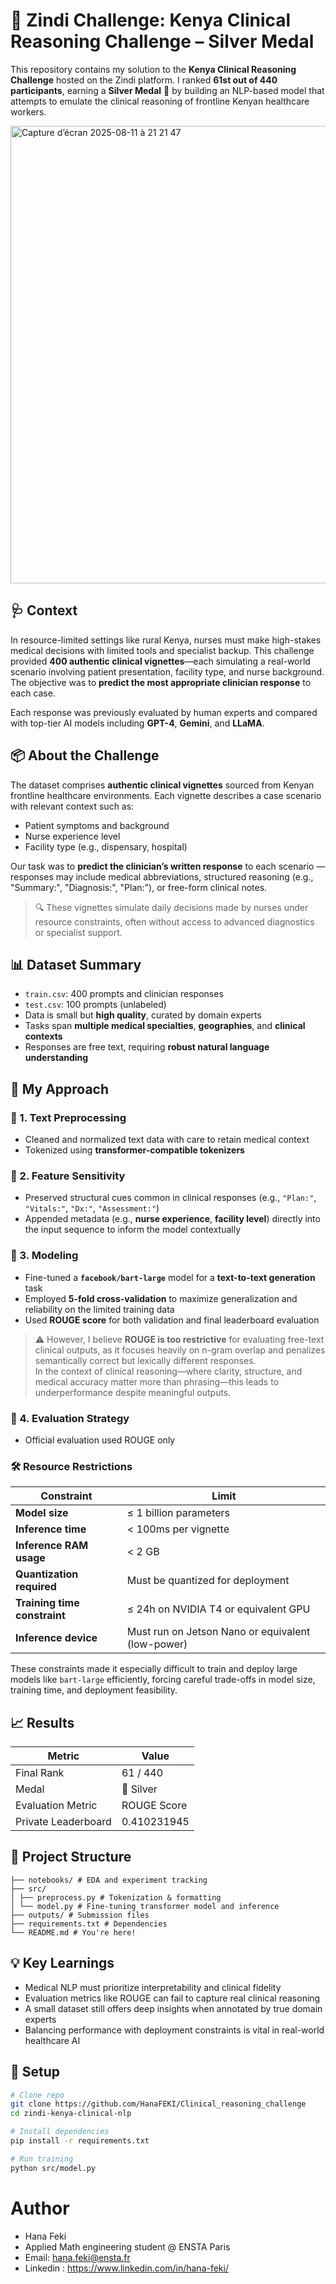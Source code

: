 # 🥈 Zindi Challenge: Kenya Clinical Reasoning Challenge – Silver Medal

This repository contains my solution to the **Kenya Clinical Reasoning Challenge** hosted on the Zindi platform. I ranked **61st out of 440 participants**, earning a **Silver Medal** 🥈 by building an NLP-based model that attempts to emulate the clinical reasoning of frontline Kenyan healthcare workers.

<img width="1099" height="732" alt="Capture d’écran 2025-08-11 à 21 21 47" src="https://github.com/user-attachments/assets/220ced5c-d766-4b38-8f3a-6f6ccb4d7760" />


## 🩺 Context

In resource-limited settings like rural Kenya, nurses must make high-stakes medical decisions with limited tools and specialist backup. This challenge provided **400 authentic clinical vignettes**—each simulating a real-world scenario involving patient presentation, facility type, and nurse background. The objective was to **predict the most appropriate clinician response** to each case.

Each response was previously evaluated by human experts and compared with top-tier AI models including **GPT-4**, **Gemini**, and **LLaMA**.



## 📦 About the Challenge

The dataset comprises **authentic clinical vignettes** sourced from Kenyan frontline healthcare environments. Each vignette describes a case scenario with relevant context such as:

- Patient symptoms and background
- Nurse experience level
- Facility type (e.g., dispensary, hospital)

Our task was to **predict the clinician’s written response** to each scenario — responses may include medical abbreviations, structured reasoning (e.g., "Summary:", "Diagnosis:", "Plan:"), or free-form clinical notes.

> 🔍 These vignettes simulate daily decisions made by nurses under resource constraints, often without access to advanced diagnostics or specialist support.



## 📊 Dataset Summary

- `train.csv`: 400 prompts and clinician responses  
- `test.csv`: 100 prompts (unlabeled)  
- Data is small but **high quality**, curated by domain experts  
- Tasks span **multiple medical specialties**, **geographies**, and **clinical contexts**  
- Responses are free text, requiring **robust natural language understanding**



## 🧠 My Approach

### 🔹 1. Text Preprocessing
- Cleaned and normalized text data with care to retain medical context
- Tokenized using **transformer-compatible tokenizers**

### 🔹 2. Feature Sensitivity
- Preserved structural cues common in clinical responses (e.g., `"Plan:"`, `"Vitals:"`, `"Dx:"`, `"Assessment:"`)
- Appended metadata (e.g., **nurse experience**, **facility level**) directly into the input sequence to inform the model contextually

### 🔹 3. Modeling
- Fine-tuned a **`facebook/bart-large`** model for a **text-to-text generation** task
- Employed **5-fold cross-validation** to maximize generalization and reliability on the limited training data
- Used **ROUGE score** for both validation and final leaderboard evaluation

> ⚠️ However, I believe **ROUGE is too restrictive** for evaluating free-text clinical outputs, as it focuses heavily on n-gram overlap and penalizes semantically correct but lexically different responses.  
> In the context of clinical reasoning—where clarity, structure, and medical accuracy matter more than phrasing—this leads to underperformance despite meaningful outputs.  

### 🔹 4. Evaluation Strategy
- Official evaluation used ROUGE only



### 🛠️ Resource Restrictions

| Constraint                        | Limit                                              |
|----------------------------------|----------------------------------------------------|
| **Model size**                   | ≤ 1 billion parameters                             |
| **Inference time**               | < 100ms per vignette                               |
| **Inference RAM usage**          | < 2 GB                                             |
| **Quantization required**        | Must be quantized for deployment                   |
| **Training time constraint**     | ≤ 24h on NVIDIA T4 or equivalent GPU               |
| **Inference device**             | Must run on Jetson Nano or equivalent (low-power)  |

These constraints made it especially difficult to train and deploy large models like `bart-large` efficiently, forcing careful trade-offs in model size, training time, and deployment feasibility.



## 📈 Results

| Metric              | Value             |
|---------------------|-------------------|
| Final Rank          | 61 / 440          |
| Medal               | 🥈 Silver         |
| Evaluation Metric   | ROUGE Score       |
| Private Leaderboard | 0.410231945       |



## 📁 Project Structure
```
├── notebooks/ # EDA and experiment tracking
├── src/
│ ├── preprocess.py # Tokenization & formatting
│ └── model.py # Fine-tuning transformer model and inference
├── outputs/ # Submission files
├── requirements.txt # Dependencies
└── README.md # You're here!
```



## 💡 Key Learnings

- Medical NLP must prioritize interpretability and clinical fidelity  
- Evaluation metrics like ROUGE can fail to capture real clinical reasoning  
- A small dataset still offers deep insights when annotated by true domain experts  
- Balancing performance with deployment constraints is vital in real-world healthcare AI



## 🚀 Setup

```bash
# Clone repo
git clone https://github.com/HanaFEKI/Clinical_reasoning_challenge
cd zindi-kenya-clinical-nlp

# Install dependencies
pip install -r requirements.txt

# Run training
python src/model.py
```


# Author
- Hana Feki 
- Applied Math engineering student @ ENSTA Paris
- Email: hana.feki@ensta.fr
- Linkedin : https://www.linkedin.com/in/hana-feki/

